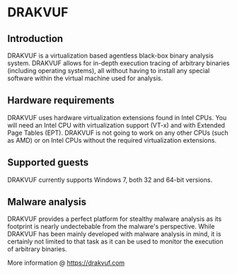 DRAKVUF
=======

Introduction
------

DRAKVUF is a virtualization based agentless black-box binary analysis system. DRAKVUF allows for in-depth execution tracing of arbitrary binaries (including operating systems), all without having to install any special software within the virtual machine used for analysis.

Hardware requirements
------

DRAKVUF uses hardware virtualization extensions found in Intel CPUs. You will need an Intel CPU with virtualization support (VT-x) and with Extended Page Tables (EPT). DRAKVUF is not going to work on any other CPUs (such as AMD) or on Intel CPUs without the required virtualization extensions.

Supported guests
------

DRAKVUF currently supports Windows 7, both 32 and 64-bit versions.

Malware analysis
------

DRAKVUF provides a perfect platform for stealthy malware analysis as its footprint is nearly undectebable from the malware's perspective. While DRAKVUF has been mainly developed with malware analysis in mind, it is certainly not limited to that task as it can be used to monitor the execution of arbitrary binaries.

More information @ https://drakvuf.com
